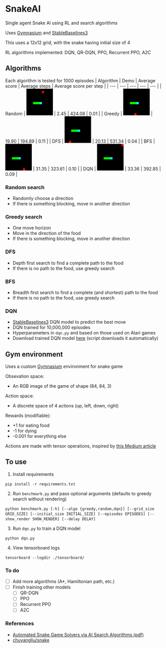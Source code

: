 # SnakeAI
Single agent Snake AI using RL and search algorithms

Uses [Gymnasium](https://gymnasium.farama.org/) and [StableBaselines3](https://stable-baselines3.readthedocs.io/en/master/)

This uses a 12x12 grid, with the snake having initial size of 4

RL algorithms implemented: DQN, QR-DQN, PPO, Recurrent PPO, A2C

## Algorithms
Each algorithm is tested for 1000 episodes
| Algorithm | Demo | Average score | Average steps | Average score per step |
| --- | --- | --- | --- | --- |
| Random | ![random_vid](/vid_saves/random_vid_0.gif) | 2.45 | 424.08 | 0.01 |
| Greedy | ![greedy_vid](/vid_saves/greedy_vid_0.gif) | 19.90 | 194.89 | 0.11 |
| DFS | ![dfs_vid](/vid_saves/dfs_vid_0.gif) | 20.13 | 531.34 | 0.04 |
| BFS | ![bfs_vid](/vid_saves/bfs_vid_0.gif) | 31.35 | 323.61 | 0.10 |
| DQN | ![dqn_vid](/vid_saves/dqn_vid_0.gif) | 33.36 | 392.85 | 0.09 |

### Random search
 - Randomly choose a direction
 - If there is something blocking, move in another direction

### Greedy search
 - One move horizon
 - Move in the direction of the food
 - If there is something blocking, move in another direction

### DFS
 - Depth first search to find a complete path to the food
 - If there is no path to the food, use greedy search

### BFS
 - Breadth first search to find a complete (and shortest) path to the food
 - If there is no path to the food, use greedy search

### DQN
 - [StableBaselines3](https://stable-baselines3.readthedocs.io/en/master/) DQN model to predict the best move
 - DQN trained for 10,000,000 episodes
 - Hyperparameters in `dqn.py` and based on those used on Atari games
 - Download trained DQN model [here](https://www.dropbox.com/s/mt1y5xh6z4s6pn4/dqn_snake.zip?raw=1) (script downloads it automatically)

## Gym environment
Uses a custom [Gymnasium](https://gymnasium.farama.org/) environment for snake game

Obsevation space: 
 - An RGB image of the game of shape (84, 84, 3)

Action space: 
 - A discrete space of 4 actions (up, left, down, right)

Rewards (modifiable):
 - +1 for eating food
 - -1 for dying
 - -0.001 for everything else

Actions are made with tensor operations, inspired by [this Medium article](https://medium.com/@oknagg/learning-to-play-snake-at-1-million-fps-4aae8d36d2f1)

## To use
1. Install requirements
```
pip install -r requirements.txt
```
2. Run `benchmark.py` and pass optional arguments (defaults to greedy search without rendering)
```
python benchmark.py [-h] [--algo {greedy,random,dqn}] [--grid_size GRID_SIZE] [--initial_size INITIAL_SIZE] [--episodes EPISODES] [--show_render SHOW_RENDER] [--delay DELAY]
```
3. Run `dqn.py` to train a DQN model
```
python dqn.py
```
4. View tensorboard logs
```
tensorboard --logdir ./tensorboard/
```

### To do
 - [ ] Add more algorithms (A*, Hamiltonian path, etc.)
 - [ ] Finish training other models
    - [ ] QR-DQN
    - [ ] PPO
    - [ ] Recurrent PPO
    - [ ] A2C

### References
 - [Automated Snake Game Solvers via AI Search Algorithms (pdf)](https://bpb-us-e2.wpmucdn.com/sites.uci.edu/dist/5/1894/files/2016/12/AutomatedSnakeGameSolvers.pdf)
 - [chuyangliu/snake](https://github.com/chuyangliu/snake)